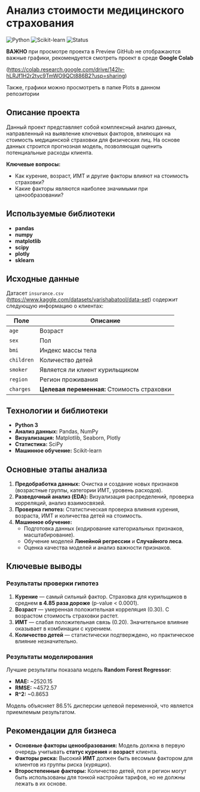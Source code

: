 # Анализ стоимости медицинского страхования

![Python](https://img.shields.io/badge/Python-3.x-blue?logo=python)
![Scikit-learn](https://img.shields.io/badge/Scikit--learn-1.2+-orange?logo=scikit-learn)
![Status](https://img.shields.io/badge/Status-Completed-success)

**ВАЖНО** при просмотре проекта в Preview GitHub не отображаются важные графики, рекомендуется смотреть проект в среде **Google Colab**

(https://colab.research.google.com/drive/142Iv-hLRJf1H2r2tyc9TmWO9QCt886B2?usp=sharing)

Также, графики можно просмотреть в папке Plots в данном репозитории

## Описание проекта

Данный проект представляет собой комплексный анализ данных, направленный на выявление ключевых факторов, влияющих на стоимость медицинской страховки для физических лиц. На основе данных строится прогнозная модель, позволяющая оценить потенциальные расходы клиента.

**Ключевые вопросы:**
- Как курение, возраст, ИМТ и другие факторы влияют на стоимость страховки?
- Какие факторы являются наиболее значимыми при ценообразовании?

## Используемые библиотеки

- **pandas**
- **numpy**
- **matplotlib**
- **scipy**
- **plotly**
- **sklearn**

## Исходные данные

Датасет `insurance.csv` (https://www.kaggle.com/datasets/varishabatool/data-set) содержит следующую информацию о клиентах:

|    Поле    |                 Описание                    |
|------------|---------------------------------------------|
|    `age`   | Возраст                                     |
|    `sex`   | Пол                                         |
|    `bmi`   | Индекс массы тела                           |
| `children` | Количество детей                            |
|  `smoker`  | Является ли клиент курильщиком              |
|  `region`  | Регион проживания                           |
|  `charges` | **Целевая переменная:** Стоимость страховки |

## Технологии и библиотеки

- **Python 3**
- **Анализ данных:** Pandas, NumPy
- **Визуализация:** Matplotlib, Seaborn, Plotly
- **Статистика:** SciPy
- **Машинное обучение:** Scikit-learn

## Основные этапы анализа

1.  **Предобработка данных:** Очистка и создание новых признаков (возрастные группы, категории ИМТ, уровень расходов).
2.  **Разведочный анализ (EDA):** Визуализация распределений, проверка корреляций, анализ взаимосвязей.
3.  **Проверка гипотез:** Статистическая проверка влияния курения, возраста, ИМТ и количества детей на стоимость.
4.  **Машинное обучение:**
    - Подготовка данных (кодирование категориальных признаков, масштабирование).
    - Обучение моделей **Линейной регрессии** и **Случайного леса**.
    - Оценка качества моделей и анализ важности признаков.
  
## Ключевые выводы

### Результаты проверки гипотез

1.  **Курение** — самый сильный фактор. Страховка для курильщиков в среднем **в 4.85 раза дороже** (p-value < 0.0001).
2.  **Возраст** — умеренная положительная корреляция (0.30). С возрастом стоимость страховки растет.
3.  **ИМТ** — слабая положительная связь (0.20). Значительное влияние оказывает в комбинации с курением.
4.  **Количество детей** — статистически подтверждено, но практическое влияние незначительно.

### Результаты моделирования

Лучшие результаты показала модель **Random Forest Regressor**:

- **MAE:** ~2520.15
- **RMSE:** ~4572.57
- **R^2:** ~0.8653

Модель объясняет 86.5% дисперсии целевой переменной, что является приемлемым результатом.

## Рекомендации для бизнеса

- **Основные факторы ценообразования:** Модель должна в первую очередь учитывать **статус курения** и **возраст** клиента.
- **Факторы риска:** Высокий **ИМТ** должен быть весомым фактором для клиентов из группы риска (курящих).
- **Второстепенные факторы:** Количество детей, пол и регион могут быть использованы для тонкой настройки тарифов, но не должны лежать в их основе.
